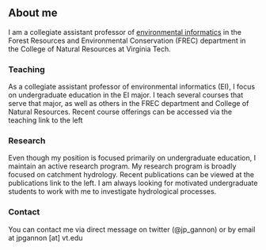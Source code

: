 ## About me

I am a collegiate assistant professor of [environmental informatics](https://vt.edu/academics/majors/environmental-informatics.html) in the Forest Resources and Environmental Conservation (FREC) department in the College of Natural Resources at Virginia Tech. 

### Teaching

As a collegiate assistant professor of environmental informatics (EI), I focus on undergraduate education in the EI major. I teach several courses that serve that major, as well as others in the FREC department and College of Natural Resources. Recent course offerings can be accessed via the teaching link to the left

### Research

Even though my position is focused primarily on undergraduate education, I maintain an active research program. My research program is broadly focused on catchment hydrology. Recent publications can be viewed at the publications link to the left. I am always looking for motivated undergraduate students to work with me to investigate hydrological processes. 


### Contact

You can contact me via direct message on twitter (@jp_gannon) or by email at jpgannon [at] vt.edu
